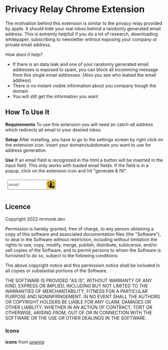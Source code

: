 # Privacy Relay Chrome Extension

The motivation behind this extension is similar to the privacy relay provided by apple. It should hide your real inbox behind a randomly generated email address. This is extremly helpfull if you do a lot of research, downloading whitepaper, subscribing to newsletter without exposing your company or private email address.

*How does it help?*

* If there is an data leak and one of your randomly generated email addresses is exposed to spam, you can block all incomming message from this single email addresses. (Also you see who leaked the email address)
* There is no instant visible information about you company trough the domain
* You will still get the information you want

## How To Use It

**Requirements**
To use this extension you will need an catch-all address which redirects all email to your desired inbox.

**Setup**
After installing, you have to go to the settings screen by right click on the extension icon. Insert your domain/subdomain you want to use for address generation.

**Use**
If an email field is recognized in the html a button will be inserted in the input field. This only works with loaded email fields. If the field is in a popup, click on the extension icon and hit "generate & fill".

![Picture](./images/example.png)

## Licence

Copyright 2022 mrmonk.dev

Permission is hereby granted, free of charge, to any person obtaining a copy of this software and associated documentation files (the "Software"), to deal in the Software without restriction, including without limitation the rights to use, copy, modify, merge, publish, distribute, sublicense, and/or sell copies of the Software, and to permit persons to whom the Software is furnished to do so, subject to the following conditions:

The above copyright notice and this permission notice shall be included in all copies or substantial portions of the Software.

THE SOFTWARE IS PROVIDED "AS IS", WITHOUT WARRANTY OF ANY KIND, EXPRESS OR IMPLIED, INCLUDING BUT NOT LIMITED TO THE WARRANTIES OF MERCHANTABILITY, FITNESS FOR A PARTICULAR PURPOSE AND NONINFRINGEMENT. IN NO EVENT SHALL THE AUTHORS OR COPYRIGHT HOLDERS BE LIABLE FOR ANY CLAIM, DAMAGES OR OTHER LIABILITY, WHETHER IN AN ACTION OF CONTRACT, TORT OR OTHERWISE, ARISING FROM, OUT OF OR IN CONNECTION WITH THE SOFTWARE OR THE USE OR OTHER DEALINGS IN THE SOFTWARE.

### Icons
**icons** from [uxwing](https://uxwing.com/privacy-icon/)